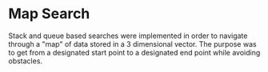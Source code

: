 # Map Search

Stack and queue based searches were implemented in order to navigate through a "map" of data stored in a 3 dimensional vector. The purpose was to get from a designated start point to a designated end point while avoiding obstacles. 
